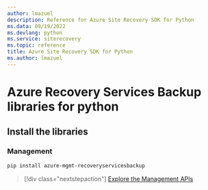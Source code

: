 ```yaml
---
author: lmazuel
description: Reference for Azure Site Recovery SDK for Python
ms.data: 09/19/2022
ms.devlang: python
ms.service: siterecovery
ms.topic: reference
title: Azure Site Recovery SDK for Python
ms.author: lmazuel
---
```

# Azure Recovery Services Backup libraries for python

## Install the libraries


### Management

```bash
pip install azure-mgmt-recoveryservicesbackup
```
> [!div class="nextstepaction"]
> [Explore the Management APIs](/python/api/overview/azure/recoveryservicesbackup/management)